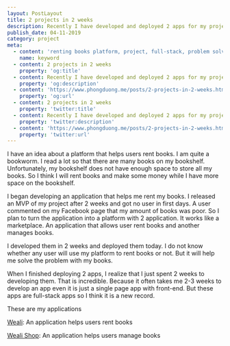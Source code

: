 ```yaml
---
layout: PostLayout
title: 2 projects in 2 weeks
description: Recently I have developed and deployed 2 apps for my project in 2 weeks.
publish_date: 04-11-2019
category: project
meta:
  - content: 'renting books platform, project, full-stack, problem solving'
    name: keyword
  - content: 2 projects in 2 weeks
    property: 'og:title'
  - content: Recently I have developed and deployed 2 apps for my project in 2 weeks.
    property: 'og:description'
  - content: 'https://www.phongduong.me/posts/2-projects-in-2-weeks.html'
    property: 'og:url'
  - content: 2 projects in 2 weeks
    property: 'twitter:title'
  - content: Recently I have developed and deployed 2 apps for my project in 2 weeks.
    property: 'twitter:description'
  - content: 'https://www.phongduong.me/posts/2-projects-in-2-weeks.html'
    property: 'twitter:url'
---
```


I have an idea about a platform that helps users rent books. I am quite a
bookworm. I read a lot so that there are many books on my bookshelf.
Unfortunately, my bookshelf does not have enough space to store all my books.
So I think I will rent books and make some money while I have more space on
the bookshelf.

I began developing an application that helps me rent my books. I released an
MVP of my project after 2 weeks and got no user in first days. A user
commented on my Facebook page that my amount of books was poor. So I plan to
turn the application into a platform with 2 application. It works like a
marketplace. An application that allows user rent books and another manages
books.

I developed them in 2 weeks and deployed them today. I do not know whether any
user will use my platform to rent books or not. But it will help me solve the
problem with my books.

When I finished deploying 2 apps, I realize that I just spent 2 weeks to
developing them. That is incredible. Because it often takes me 2-3 weeks to
develop an app even it is just a single page app with front-end. But these
apps are full-stack apps so I think it is a new record.

These are my applications

[Weali](https://weali.netlify.com/): An application helps users rent books

[Weali Shop](https://weali-shop.netlify.com/): An application helps users
manage books
